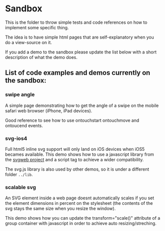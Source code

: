 # Sandbox

This is the folder to throw simple tests and code references on how to implement
some specific thing.

The idea is to have simple html pages that are self-explanatory when you do a 
view-source on it.

If you add a demo to the sandbox please update the list below with a short 
description of what the demo does.

## List of code examples and demos currently on the sandbox:

### swipe angle

A simple page demonstrating how to get the angle of a swipe on the mobile 
safari web browser (iPhone, iPad devices).

Good reference to see how to use ontouchstart ontouchmove and ontoucend events.

### svg-ios4

Full html5 inline svg support will only land on iOS devices when iOS5 becames
available. This demo shows how to use a javascript library from the 
[svgweb project](https://code.google.com/p/svgweb/) and a script tag to achieve 
a wider compatibility.

The svg.js library is also used by other demos, so it is under a different 
folder ```../lib```.

### scalable svg

An SVG element inside a web page doesnt automatically scales if you set the
element dimensions in percent on the stylesheet (the contents of the svg stays 
the same size when you resize the window). 

This demo shows how you can update the 
transform="scale()" attribute of a group container with javascript in order to 
achieve auto resizing/streching.


